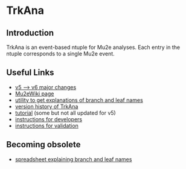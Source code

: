 # TrkAna

## Introduction

TrkAna is an event-based ntuple for Mu2e analyses. Each entry in the ntuple corresponds to a single Mu2e event. 


## Useful Links

* [v5 --> v6 major changes](doc/v5-to-v6.md)
* [Mu2eWiki page](https://mu2ewiki.fnal.gov/wiki/TrkAna)
* [utility to get explanations of branch and leaf names](doc/ntuplehelper.md)
* [version history of TrkAna](https://mu2ewiki.fnal.gov/wiki/TrkAna#Version_History_.2F_TrkAna_Musings)
* [tutorial](tutorial/README.md) (some but not all updated for v5)
* [instructions for developers](https://mu2ewiki.fnal.gov/wiki/TrkAna#For_Developers)
* [instructions for validation](validation/README.md)

## Becoming obsolete
* [spreadsheet explaining branch and leaf names](https://docs.google.com/spreadsheets/d/1IMZVgj74vxGTWqAFRtFEEcYChujJyc38VcopZh52jhc/edit)
